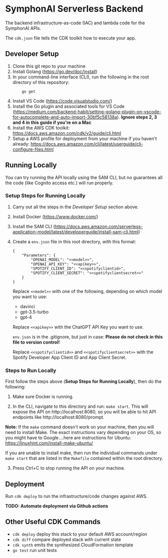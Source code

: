 # SymphonAI Serverless Backend

The backend infrastructure-as-code (IAC) and lambda code for the SymphonAI APIs.

The `cdk.json` file tells the CDK toolkit how to execute your app.

## Developer Setup

1. Clone this git repo to your machine
2. Install Golang (https://go.dev/doc/install)
3. In your command-line interface (CLI), run the following in the root directory of this repository:
   ```
       go get
   ```
4. Install VS Code (https://code.visualstudio.com/)
5. Install the Go plugin and associated tools for VS Code (https://medium.com/backend-habit/setting-golang-plugin-on-vscode-for-autocomplete-and-auto-import-30bf5c58138a). **Ignore steps 2, 3 and 4 in this guide if you're on a Mac**
6. Install the AWS CDK toolkit: https://docs.aws.amazon.com/cdk/v2/guide/cli.html
7. Setup a AWS profile for deployment from your machine if you haven't already: https://docs.aws.amazon.com/cli/latest/userguide/cli-configure-files.html

## Running Locally

You can try running the API locally using the SAM CLI, but no guarantees all the code (like Cognito access etc.) will run properly.

### Setup Steps for Running Locally

1. Carry out all the steps in the _Developer Setup_ section above.
2. Install Docker (https://www.docker.com/)
3. Install the SAM CLI (https://docs.aws.amazon.com/serverless-application-model/latest/developerguide/install-sam-cli.html)
4. Create a `env.json` file in this root directory, with this format:

   ```
   {
       "Parameters": {
           "OPENAI_MODEL": "<<model>>",
           "OPENAI_API_KEY": "<<apikey>>",
           "SPOTIFY_CLIENT_ID": "<<spotifyclientid>",
           "SPOTIFY_CLIENT_SECRET": "<<spotifyclientsecret>>"
       }
   }
   ```

   Replace `<<model>>` with one of the following, depending on which model
   you want to use:

   - davinci
   - gpt-3.5-turbo
   - gpt-4

   Replace `<<apikey>>` with the ChatGPT API Key you want to use.

   `env.json` is in the .gitignore, but just in case: **Please do not check in this file to version control!**

   Replace `<<spotifyclientid>>` and `<<spotifyclientsecret>>` with the Spotify Developer App Client ID and App Client Secret.

### Steps to Run Locally

First follow the steps above (**Setup Steps for Running Locally**), then do the following:

1. Make sure Docker is running.

2. In the CLI, navigate to this directory and run: `make start`. This will expose the API on http://localhost:8080, so you will be able to hit API endpoints like http://localhost:8080/prompt.

**Note:** If the `make` command doesn't work on your machine, then you will need to install Make. The exact instructions vary depending on your OS, so you might have to Google....here are instructions for Ubuntu: https://linuxhint.com/install-make-ubuntu/

If you are unable to install make, then run the individual commands under `make start` that are listed in the `Makefile` contained within the root directory.

3. Press Ctrl+C to stop running the API on your machine.

## Deployment

Run `cdk deploy` to run the infrastructure/code changes against AWS.

**TODO: Automate deployment via Github actions**

## Other Useful CDK Commands

- `cdk deploy` deploy this stack to your default AWS account/region
- `cdk diff` compare deployed stack with current state
- `cdk synth` emits the synthesized CloudFormation template
- `go test` run unit tests
